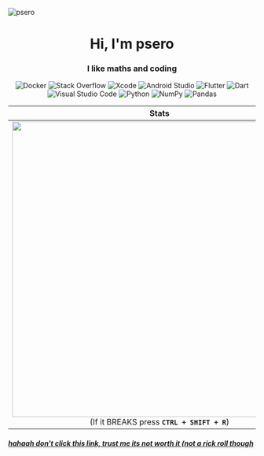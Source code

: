 ![psero](https://github.com/psero1/psero1/assets/130656013/20b60917-eea4-4a0c-96ce-7e1566502c7f)


<h1 align="center">Hi, I'm psero</h1>
<h3 align="center">I like maths and coding</h3>


<div align="center">

![Docker](https://img.shields.io/badge/docker-%230db7ed.svg?style=for-the-badge&logo=docker&logoColor=white)
![Stack Overflow](https://img.shields.io/badge/-Stackoverflow-FE7A16?style=for-the-badge&logo=stack-overflow&logoColor=white)
![Xcode](https://img.shields.io/badge/Xcode-007ACC?style=for-the-badge&logo=Xcode&logoColor=white)
![Android Studio](https://img.shields.io/badge/Android%20Studio-3DDC84.svg?style=for-the-badge&logo=android-studio&logoColor=white)
![Flutter](https://img.shields.io/badge/Flutter-%2302569B.svg?style=for-the-badge&logo=Flutter&logoColor=white)
![Dart](https://img.shields.io/badge/dart-%230175C2.svg?style=for-the-badge&logo=dart&logoColor=white)
![Visual Studio Code](https://img.shields.io/badge/Visual%20Studio%20Code-0078d7.svg?style=for-the-badge&logo=visual-studio-code&logoColor=white)
![Python](https://img.shields.io/badge/python-3670A0?style=for-the-badge&logo=python&logoColor=ffdd54)
![NumPy](https://img.shields.io/badge/numpy-%23013243.svg?style=for-the-badge&logo=numpy&logoColor=white)
![Pandas](https://img.shields.io/badge/pandas-%23150458.svg?style=for-the-badge&logo=pandas&logoColor=white) 
</div>




 
   **Stats**                 | **Top Languages**
  :-------------------------:|:-------------------------:
 <img src="https://psero-github-stats.vercel.app/api?username=psero1&show_icons=true&theme=radical" width="600px"/> <br> (If it BREAKS press **``CTRL + SHIFT + R``**)  |  <img align="right" src="https://psero-github-stats.vercel.app/api/top-langs/?username=psero1&layout=compact" width="330px"/>
                                                                         
                                                                                                            

##### [hahaah don't click this link, trust me its not worth it (not a rick roll though](https://gist.github.com/psero1/a0539aa80f7b26796ae0cf797a61aa05) 


